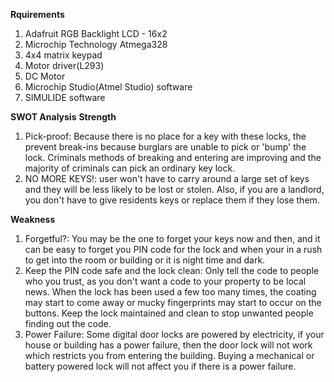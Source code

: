 **Rquirements**
	
1) Adafruit RGB Backlight LCD - 16x2 
2) Microchip Technology Atmega328
3) 4x4 matrix keypad
4) Motor driver(L293)
5) DC Motor
6) Microchip Studio(Atmel Studio) software
7) SIMULIDE software

**SWOT Analysis**
**Strength**
1) Pick-proof: Because there is no place for a key with these locks, the prevent break-ins because burglars are unable to pick or 'bump' the lock. Criminals methods of breaking and entering are improving and the majority of criminals can pick an ordinary key lock.
2) NO MORE KEYS!: user won't have to carry around a large set of keys and they will be less likely to be lost or stolen. Also, if you are a landlord, you don't have to give residents keys or replace them if they lose them. 

**Weakness**
1)  Forgetful?: You may be the one to forget your keys now and then, and it can be easy to forget you PIN code for the lock and when your in a rush to get into the room or building or it is night time and dark.
2)  Keep the PIN code safe and the lock clean: Only tell the code to people who you trust, as you don't want a code to your property to be local news. When the lock has been used a few too many times, the coating may start to come away or mucky fingerprints may start to occur on the buttons. Keep the lock maintained and clean to stop unwanted people finding out the code.
3)  Power Failure: Some digital door locks are powered by electricity, if your house or building has a power failure, then the door lock will not work which restricts you from entering the building. Buying a mechanical or battery powered lock will not affect you if there is a power failure.
